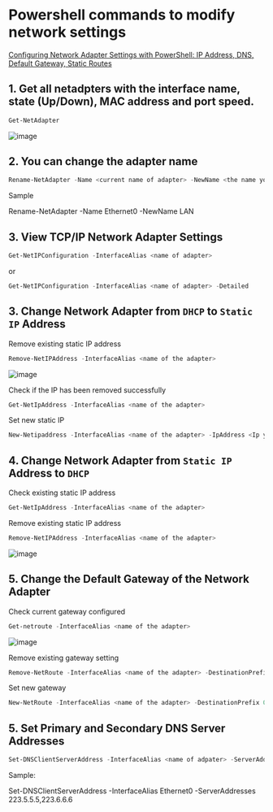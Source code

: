 # Powershell commands to modify network settings
[Configuring Network Adapter Settings with PowerShell: IP Address, DNS, Default Gateway, Static Routes](https://askme4tech.com/how-configure-network-adapter-powershell)
## 1. Get all netadpters with the interface name, state (Up/Down), MAC address and port speed.
```powershell
Get-NetAdapter
```
![image](https://user-images.githubusercontent.com/96930989/211178571-de263029-98f3-4b50-9734-4cfa2cbb1159.png)

## 2. You can change the adapter name
```powershell
Rename-NetAdapter -Name <current name of adapter> -NewName <the name you want to use>
```
Sample

Rename-NetAdapter -Name Ethernet0 -NewName LAN

## 3. View TCP/IP Network Adapter Settings
```powershell
Get-NetIPConfiguration -InterfaceAlias <name of adapter>
```
or
```powershell
Get-NetIPConfiguration -InterfaceAlias <name of adapter> -Detailed
```

## 3. Change Network Adapter from `DHCP` to `Static IP` Address

Remove existing static IP address
```powershell
Remove-NetIPAddress -InterfaceAlias <name of the adapter>
```
![image](https://user-images.githubusercontent.com/96930989/211179599-cd5bd8b8-2fc8-414e-90df-1fdbbc8b59f0.png)


Check if the IP has been removed successfully
```powershell
Get-NetIpAddress -InterfaceAlias <name of the adapter>
```

Set new static IP
```powershell
New-Netipaddress -InterfaceAlias <name of the adapter> -IpAddress <Ip you want to assign>
```

## 4. Change Network Adapter from `Static IP` Address to `DHCP`

Check existing static IP address
```powershell
Get-NetIpAddress -InterfaceAlias <name of the adapter>
```

Remove existing static IP address
```powershell
Remove-NetIPAddress -InterfaceAlias <name of the adapter>
```
![image](https://user-images.githubusercontent.com/96930989/211179599-cd5bd8b8-2fc8-414e-90df-1fdbbc8b59f0.png)

## 5. Change the Default Gateway of the Network Adapter

Check current gateway configured
```powershell
Get-netroute -InterfaceAlias <name of the adapter>
```
![image](https://user-images.githubusercontent.com/96930989/211179739-d5f0ab8f-6991-449b-bbd2-f17dba603198.png)

Remove existing gateway setting
```powershell
Remove-NetRoute -InterfaceAlias <name of the adapter> -DestinationPrefix 0.0.0.0/0 -NextHop <IP of new gateway>
```

Set new gateway
```powershell
New-NetRoute -InterfaceAlias <name of the adapter> -DestinationPrefix 0.0.0.0/0 -NextHop <IP of new gateway>
```


## 5. Set Primary and Secondary DNS Server Addresses
```powershell
Set-DNSClientServerAddress -InterfaceAlias <name of adpater> -ServerAddresses <IP addresses used for DNS>
```

Sample:

Set-DNSClientServerAddress -InterfaceAlias Ethernet0 -ServerAddresses 223.5.5.5,223.6.6.6



